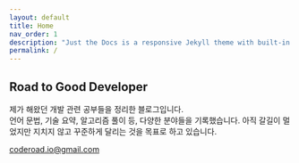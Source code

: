 ```yaml
---
layout: default
title: Home
nav_order: 1
description: "Just the Docs is a responsive Jekyll theme with built-in search that is easily customizable and hosted on GitHub Pages."
permalink: /
---
```


## Road to Good Developer

제가 해왔던 개발 관련 공부들을 정리한 블로그입니다.   
언어 문법, 기술 요약, 알고리즘 풀이 등, 다양한 분야들을 기록했습니다.
아직 갈길이 멀었지만 지치지 않고 꾸준하게 달리는 것을 목표로 하고 있습니다.

<coderoad.io@gmail.com>